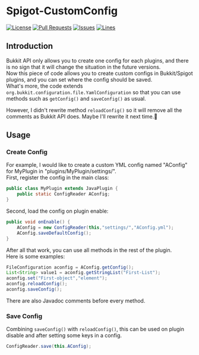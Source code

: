 # Spigot-CustomConfig
[![License](https://img.shields.io/badge/license-GPLv3-blue?style=flat-square)](https://www.gnu.org/licenses/gpl-3.0.html) [![Pull Requests](https://img.shields.io/github/issues-pr-closed/katorlys/Spigot-CustomConfig?style=flat-square)](https://github.com/katorlys/Spigot-CustomConfig/pulls) [![Issues](https://img.shields.io/github/issues-closed/katorlys/Spigot-CustomConfig?style=flat-square)](https://github.com/katorlys/Spigot-CustomConfig/issues) [![Lines](https://img.shields.io/tokei/lines/github/katorlys/Spigot-CustomConfig?style=flat-square)](https://github.com/katorlys/Spigot-CustomConfig)

## Introduction
Bukkit API only allows you to create one config for each plugins, and there is no sign that it will change the situation in the future versions.<br>
Now this piece of code allows you to create custom configs in Bukkit/Spigot plugins, and you can set where the config should be saved.<br>
What's more, the code extends `org.bukkit.configuration.file.YamlConfiguration` so that you can use methods such as `getConfig()` and `saveConfig()` as usual.<br>

However, I didn't rewrite method `reloadConfig()` so it will remove all the comments as Bukkit API does. Maybe I'll rewrite it next time.🤣<br>

## Usage
### Create Config
For example, I would like to create a custom YML config named "AConfig" for MyPlugin in "plugins/MyPlugin/settings/".<br>
First, register the config in the main class:<br>
```java
public class MyPlugin extends JavaPlugin {
    public static ConfigReader AConfig;
}
```
Second, load the config on plugin enable:<br>
```java
public void onEnable() {
    AConfig = new ConfigReader(this,"settings/","AConfig.yml");
	AConfig.saveDefaultConfig();
}
```
After all that work, you can use all methods in the rest of the plugin.<br>
Here is some examples:<br>
```java
FileConfiguration aconfig = AConfig.getConfig();
List<String> value1 = aconfig.getStringList("First-List");
aconfig.set("First-object","element");
aconfig.reloadConfig();
aconfig.saveConfig();
```
There are also Javadoc comments before every method.<br>

### Save Config
Combining `saveConfig()` with `reloadConfig()`, this can be used on plugin disable and after setting some keys in a config.<br>
```java
ConfigReader.save(this.AConfig);
```
